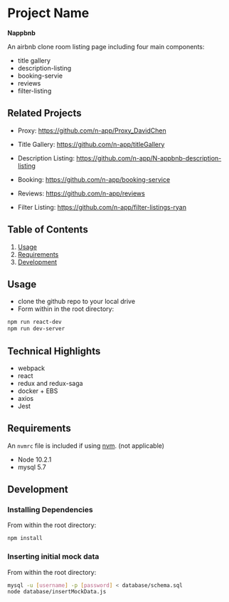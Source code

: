 # Project Name

**Nappbnb**

An airbnb clone room listing page including four main components:

* title gallery
* description-listing
* booking-servie
* reviews
* filter-listing

## Related Projects

  - Proxy: https://github.com/n-app/Proxy_DavidChen

  - Title Gallery: https://github.com/n-app/titleGallery
  - Description Listing: https://github.com/n-app/N-appbnb-description-listing
  - Booking: https://github.com/n-app/booking-service
  - Reviews: https://github.com/n-app/reviews
  - Filter Listing: https://github.com/n-app/filter-listings-ryan

## Table of Contents

1. [Usage](#Usage)
1. [Requirements](#requirements)
1. [Development](#development)

## Usage

* clone the github repo to your local drive
* Form within in the root directory:
```sh
npm run react-dev
npm run dev-server
```

## Technical Highlights

* webpack
* react
* redux and redux-saga
* docker + EBS
* axios
* Jest

## Requirements

An `nvmrc` file is included if using [nvm](https://github.com/creationix/nvm).
(not applicable)

- Node 10.2.1
- mysql 5.7

## Development

### Installing Dependencies

From within the root directory:

```sh
npm install
```

### Inserting initial mock data

From within the root directory:

```sh
mysql -u [username] -p [password] < database/schema.sql
node database/insertMockData.js
```
